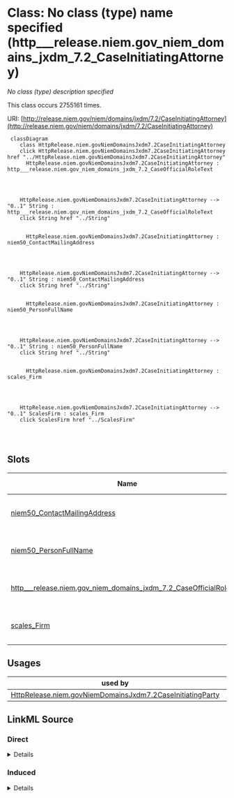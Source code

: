 

# Class: No class (type) name specified (http___release.niem.gov_niem_domains_jxdm_7.2_CaseInitiatingAttorney)


_No class (type) description specified_






This class occurs 2755161 times.


URI: [http://release.niem.gov/niem/domains/jxdm/7.2/CaseInitiatingAttorney](http://release.niem.gov/niem/domains/jxdm/7.2/CaseInitiatingAttorney)






```mermaid
 classDiagram
    class HttpRelease.niem.govNiemDomainsJxdm7.2CaseInitiatingAttorney
    click HttpRelease.niem.govNiemDomainsJxdm7.2CaseInitiatingAttorney href "../HttpRelease.niem.govNiemDomainsJxdm7.2CaseInitiatingAttorney"
      HttpRelease.niem.govNiemDomainsJxdm7.2CaseInitiatingAttorney : http___release.niem.gov_niem_domains_jxdm_7.2_CaseOfficialRoleText
        
          
    
    
    HttpRelease.niem.govNiemDomainsJxdm7.2CaseInitiatingAttorney --> "0..1" String : http___release.niem.gov_niem_domains_jxdm_7.2_CaseOfficialRoleText
    click String href "../String"

        
      HttpRelease.niem.govNiemDomainsJxdm7.2CaseInitiatingAttorney : niem50_ContactMailingAddress
        
          
    
    
    HttpRelease.niem.govNiemDomainsJxdm7.2CaseInitiatingAttorney --> "0..1" String : niem50_ContactMailingAddress
    click String href "../String"

        
      HttpRelease.niem.govNiemDomainsJxdm7.2CaseInitiatingAttorney : niem50_PersonFullName
        
          
    
    
    HttpRelease.niem.govNiemDomainsJxdm7.2CaseInitiatingAttorney --> "0..1" String : niem50_PersonFullName
    click String href "../String"

        
      HttpRelease.niem.govNiemDomainsJxdm7.2CaseInitiatingAttorney : scales_Firm
        
          
    
    
    HttpRelease.niem.govNiemDomainsJxdm7.2CaseInitiatingAttorney --> "0..1" ScalesFirm : scales_Firm
    click ScalesFirm href "../ScalesFirm"

        
      
```




<!-- no inheritance hierarchy -->


## Slots

| Name | Cardinality and Range | Description | Inheritance | Occurrences |
| ---  | --- | --- | --- | --- |
| [niem50_ContactMailingAddress](../slots/niem50_ContactMailingAddress.md) | 0..1 <br/> [xsd:string](http://www.w3.org/2001/XMLSchema#string) | No slot (predicate) description specified <br/>  | direct | 1432528 |
| [niem50_PersonFullName](../slots/niem50_PersonFullName.md) | 0..1 <br/> [xsd:string](http://www.w3.org/2001/XMLSchema#string) | No slot (predicate) description specified <br/>  | direct | 2755161 |
| [http___release.niem.gov_niem_domains_jxdm_7.2_CaseOfficialRoleText](../slots/http___release.niem.gov_niem_domains_jxdm_7.2_CaseOfficialRoleText.md) | 0..1 <br/> [xsd:string](http://www.w3.org/2001/XMLSchema#string) | No slot (predicate) description specified <br/>  | direct | 204677 |
| [scales_Firm](../slots/scales_Firm.md) | 0..1 <br/> [ScalesFirm](../classes/ScalesFirm.md) | No slot (predicate) description specified <br/>  | direct | 1365635 |





## Usages

| used by | used in | type | used |
| ---  | --- | --- | --- |
| [HttpRelease.niem.govNiemDomainsJxdm7.2CaseInitiatingParty](../classes/HttpRelease.niem.govNiemDomainsJxdm7.2CaseInitiatingParty.md) | [HttpRelease.niem.govNiemDomainsJxdm7.2CaseInitiatingAttorney](../classes/HttpRelease.niem.govNiemDomainsJxdm7.2CaseInitiatingAttorney.md) | range | [HttpRelease.niem.govNiemDomainsJxdm7.2CaseInitiatingAttorney](../classes/HttpRelease.niem.govNiemDomainsJxdm7.2CaseInitiatingAttorney.md) |











## LinkML Source

<!-- TODO: investigate https://stackoverflow.com/questions/37606292/how-to-create-tabbed-code-blocks-in-mkdocs-or-sphinx -->

### Direct

<details>

```yaml
name: http___release.niem.gov_niem_domains_jxdm_7.2_CaseInitiatingAttorney
conforms_to: No schema conformance document specified
annotations:
  count:
    tag: count
    value: 2755161
description: No class (type) description specified
title: No class (type) name specified
from_schema: scales-kg
rank: 1000
slots:
- niem50_ContactMailingAddress
- niem50_PersonFullName
- http___release.niem.gov_niem_domains_jxdm_7.2_CaseOfficialRoleText
- scales_Firm
slot_usage:
  http___release.niem.gov_niem_domains_jxdm_7.2_CaseOfficialRoleText:
    name: http___release.niem.gov_niem_domains_jxdm_7.2_CaseOfficialRoleText
    annotations:
      string:
        tag: string
        value: 204677
  niem50_ContactMailingAddress:
    name: niem50_ContactMailingAddress
    annotations:
      string:
        tag: string
        value: 1432528
  niem50_PersonFullName:
    name: niem50_PersonFullName
    annotations:
      string:
        tag: string
        value: 2755161
  scales_Firm:
    name: scales_Firm
    annotations:
      scales_Firm:
        tag: scales_Firm
        value: 1365635
class_uri: http://release.niem.gov/niem/domains/jxdm/7.2/CaseInitiatingAttorney

```
</details>

### Induced

<details>

```yaml
name: http___release.niem.gov_niem_domains_jxdm_7.2_CaseInitiatingAttorney
conforms_to: No schema conformance document specified
annotations:
  count:
    tag: count
    value: 2755161
description: No class (type) description specified
title: No class (type) name specified
from_schema: scales-kg
rank: 1000
slot_usage:
  http___release.niem.gov_niem_domains_jxdm_7.2_CaseOfficialRoleText:
    name: http___release.niem.gov_niem_domains_jxdm_7.2_CaseOfficialRoleText
    annotations:
      string:
        tag: string
        value: 204677
  niem50_ContactMailingAddress:
    name: niem50_ContactMailingAddress
    annotations:
      string:
        tag: string
        value: 1432528
  niem50_PersonFullName:
    name: niem50_PersonFullName
    annotations:
      string:
        tag: string
        value: 2755161
  scales_Firm:
    name: scales_Firm
    annotations:
      scales_Firm:
        tag: scales_Firm
        value: 1365635
attributes:
  niem50_ContactMailingAddress:
    name: niem50_ContactMailingAddress
    annotations:
      string:
        tag: string
        value: 1432528
    description: No slot (predicate) description specified
    examples:
    - object:
        example_object: '425 G Street, Suite 800

          Anchorage, AK 99501'
        example_object_type: string
        example_predicate: niem50:ContactMailingAddress
        example_subject: scales:Agent/akd;;1:16-cr-00001_a3
        example_subject_type: http___release.niem.gov_niem_domains_jxdm_7.2_CaseDefenseAttorney
    - object:
        example_object: '709 West 9th Street, Rm 937

          P.O. Box 21627

          Juneau, AK 99801'
        example_object_type: string
        example_predicate: niem50:ContactMailingAddress
        example_subject: scales:Agent/akd;;1:16-cr-00001_a5
        example_subject_type: http___release.niem.gov_niem_domains_jxdm_7.2_CaseInitiatingAttorney
    - object:
        example_object: '100 Cushman Street, Suite 400

          Fairbanks, AK 99701'
        example_object_type: string
        example_predicate: niem50:ContactMailingAddress
        example_subject: scales:Agent/akd;;1:16-cv-00008_a22
        example_subject_type: http___release.niem.gov_niem_domains_jxdm_7.2_Attorney
    from_schema: scales-kg
    rank: 1000
    slot_uri: niem50:ContactMailingAddress
    alias: niem50_ContactMailingAddress
    owner: http___release.niem.gov_niem_domains_jxdm_7.2_CaseInitiatingAttorney
    domain_of:
    - http___release.niem.gov_niem_domains_jxdm_7.2_Attorney
    - http___release.niem.gov_niem_domains_jxdm_7.2_CaseDefenseAttorney
    - http___release.niem.gov_niem_domains_jxdm_7.2_CaseInitiatingAttorney
    range: string
  niem50_PersonFullName:
    name: niem50_PersonFullName
    annotations:
      string:
        tag: string
        value: 2755161
    description: No slot (predicate) description specified
    examples:
    - object:
        example_object: Timothy M. Burgess
        example_object_type: string
        example_predicate: niem50:PersonFullName
        example_subject: scales:Agent/akd;;1:16-cr-00001_a2
        example_subject_type: None
    - object:
        example_object: Matthew McCrary Scoble
        example_object_type: string
        example_predicate: niem50:PersonFullName
        example_subject: scales:Agent/akd;;1:16-cr-00001_a3
        example_subject_type: http___release.niem.gov_niem_domains_jxdm_7.2_CaseDefenseAttorney
    - object:
        example_object: Jack S. Schmidt
        example_object_type: string
        example_predicate: niem50:PersonFullName
        example_subject: scales:Agent/akd;;1:16-cr-00001_a5
        example_subject_type: http___release.niem.gov_niem_domains_jxdm_7.2_CaseInitiatingAttorney
    - object:
        example_object: Mary Ann Lundquist
        example_object_type: string
        example_predicate: niem50:PersonFullName
        example_subject: scales:Agent/akd;;1:16-cv-00008_a22
        example_subject_type: http___release.niem.gov_niem_domains_jxdm_7.2_Attorney
    - object:
        example_object: BRAZELTON TROY DBA
        example_object_type: string
        example_predicate: niem50:PersonFullName
        example_subject: scales:Agent/ga-clayton-magistrate-civil;;0:00-cm-00001_a0
        example_subject_type: scales_Party
    - object:
        example_object: BAIRD
        example_object_type: string
        example_predicate: niem50:PersonFullName
        example_subject: scales:Judge/ga-clayton-magistrate-civil;;0:00-cm-00001_3
        example_subject_type: http___release.niem.gov_niem_domains_jxdm_7.2_CaseJudge
    - object:
        example_object: Stephen H Locher
        example_object_type: string
        example_predicate: niem50:PersonFullName
        example_subject: scales:JudgeEntity/SJ000001
        example_subject_type: http___release.niem.gov_niem_domains_jxdm_7.2_Judge
    from_schema: scales-kg
    rank: 1000
    slot_uri: niem50:PersonFullName
    alias: niem50_PersonFullName
    owner: http___release.niem.gov_niem_domains_jxdm_7.2_CaseInitiatingAttorney
    domain_of:
    - http___release.niem.gov_niem_domains_jxdm_7.2_Attorney
    - http___release.niem.gov_niem_domains_jxdm_7.2_CaseDefenseAttorney
    - http___release.niem.gov_niem_domains_jxdm_7.2_CaseInitiatingAttorney
    - http___release.niem.gov_niem_domains_jxdm_7.2_CaseJudge
    - http___release.niem.gov_niem_domains_jxdm_7.2_Judge
    - scales_Party
    range: string
  http___release.niem.gov_niem_domains_jxdm_7.2_CaseOfficialRoleText:
    name: http___release.niem.gov_niem_domains_jxdm_7.2_CaseOfficialRoleText
    annotations:
      string:
        tag: string
        value: 204677
    description: No slot (predicate) description specified
    examples:
    - object:
        example_object: Assigned Judge
        example_object_type: string
        example_predicate: http://release.niem.gov/niem/domains/jxdm/7.2/CaseOfficialRoleText
        example_subject: scales:Agent/akd;;1:16-cr-00001_a2
        example_subject_type: None
    - object:
        example_object: Retained
        example_object_type: string
        example_predicate: http://release.niem.gov/niem/domains/jxdm/7.2/CaseOfficialRoleText
        example_subject: scales:Agent/akd;;1:16-cr-00001_a4
        example_subject_type: http___release.niem.gov_niem_domains_jxdm_7.2_CaseDefenseAttorney
    - object:
        example_object: Assistant US Attorney
        example_object_type: string
        example_predicate: http://release.niem.gov/niem/domains/jxdm/7.2/CaseOfficialRoleText
        example_subject: scales:Agent/akd;;1:16-cr-00001_a5
        example_subject_type: http___release.niem.gov_niem_domains_jxdm_7.2_CaseInitiatingAttorney
    - object:
        example_object: Retained
        example_object_type: string
        example_predicate: http://release.niem.gov/niem/domains/jxdm/7.2/CaseOfficialRoleText
        example_subject: scales:Agent/almd;;1:16-cr-00571_a20
        example_subject_type: http___release.niem.gov_niem_domains_jxdm_7.2_Attorney
    from_schema: scales-kg
    rank: 1000
    slot_uri: http://release.niem.gov/niem/domains/jxdm/7.2/CaseOfficialRoleText
    alias: http___release.niem.gov_niem_domains_jxdm_7.2_CaseOfficialRoleText
    owner: http___release.niem.gov_niem_domains_jxdm_7.2_CaseInitiatingAttorney
    domain_of:
    - http___release.niem.gov_niem_domains_jxdm_7.2_Attorney
    - http___release.niem.gov_niem_domains_jxdm_7.2_CaseDefenseAttorney
    - http___release.niem.gov_niem_domains_jxdm_7.2_CaseInitiatingAttorney
    range: string
  scales_Firm:
    name: scales_Firm
    annotations:
      scales_Firm:
        tag: scales_Firm
        value: 1365635
    description: No slot (predicate) description specified
    examples:
    - object:
        example_object: scales:Agent/akd;;1:16-cr-00001_a7
        example_object_type: scales_Firm
        example_predicate: scales:Firm
        example_subject: scales:Agent/akd;;1:16-cr-00001_a3
        example_subject_type: http___release.niem.gov_niem_domains_jxdm_7.2_CaseDefenseAttorney
    - object:
        example_object: scales:Agent/akd;;1:16-cr-00001_a9
        example_object_type: scales_Firm
        example_predicate: scales:Firm
        example_subject: scales:Agent/akd;;1:16-cr-00001_a5
        example_subject_type: http___release.niem.gov_niem_domains_jxdm_7.2_CaseInitiatingAttorney
    - object:
        example_object: scales:Agent/akd;;1:16-cv-00008_a28
        example_object_type: scales_Firm
        example_predicate: scales:Firm
        example_subject: scales:Agent/akd;;1:16-cv-00008_a22
        example_subject_type: http___release.niem.gov_niem_domains_jxdm_7.2_Attorney
    from_schema: scales-kg
    rank: 1000
    slot_uri: scales:Firm
    alias: scales_Firm
    owner: http___release.niem.gov_niem_domains_jxdm_7.2_CaseInitiatingAttorney
    domain_of:
    - http___release.niem.gov_niem_domains_jxdm_7.2_Attorney
    - http___release.niem.gov_niem_domains_jxdm_7.2_CaseDefenseAttorney
    - http___release.niem.gov_niem_domains_jxdm_7.2_CaseInitiatingAttorney
    range: scales_Firm
class_uri: http://release.niem.gov/niem/domains/jxdm/7.2/CaseInitiatingAttorney

```
</details>